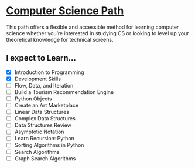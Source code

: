 # [Computer Science Path](https://www.codecademy.com/learn/paths/computer-science)

This path offers a flexible and accessible method for learning computer science whether you’re interested in studying CS or looking to level up your theoretical knowledge for technical screens.

## I expect to Learn...

- [x] Introduction to Programming
- [x] Development Skills
- [ ] Flow, Data, and Iteration
- [ ] Build a Tourism Recommendation Engine
- [ ] Python Objects
- [ ] Create an Art Marketplace
- [ ] Linear Data Structures
- [ ] Complex Data Structures
- [ ] Data Structures Review
- [ ] Asymptotic Notation
- [ ] Learn Recursion: Python
- [ ] Sorting Algorithms in Python
- [ ] Search Algorithms
- [ ] Graph Search Algorithms
